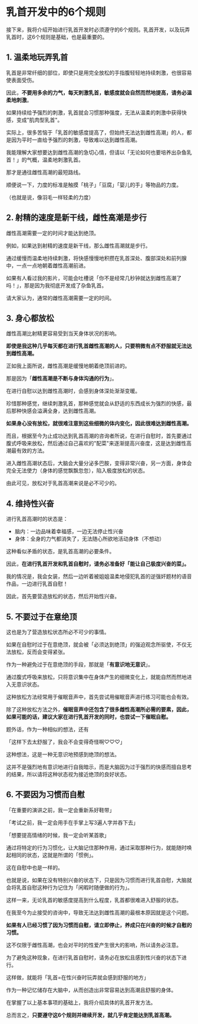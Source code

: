 # 乳首开发中的6个规则 [​](#乳首开发中的6个规则)

接下来，我将介绍开始进行乳首开发时必须遵守的6个规则。乳首开发，以及玩弄乳首时，这6个规则是基础，也是最重要的。

## 1\. 温柔地玩弄乳首 [​](#_1-温柔地玩弄乳首)

乳首是非常纤细的部位，即使只是用完全放松的手指腹轻轻地持续刺激，也很容易使表面受伤。

因此，**不要用多余的力气，每天刺激乳首，敏感度就会自然而然地提高，请务必温柔地刺激**。

如果持续给予强烈的刺激，乳首就会习惯那种强度，无法从温柔的刺激中获得快感，变成"肌肉型乳首"。

实际上，很多苦恼于「乳首的敏感度提高了，但始终无法达到雌性高潮」的人，都是因为平时一直给予强烈的刺激，导致难以达到雌性高潮。

我能理解大家想要达到雌性高潮的急切心情，但请以「无论如何也要培养出杂鱼乳首！」的气概，温柔地刺激乳首。

那才是通往雌性高潮的最短路线。

顺便说一下，力度的标准是触摸「桃子」「豆腐」「婴儿的手」等物品的力度。

（也就是说，像羽毛一样轻柔的力度）

## 2\. 射精的速度是新干线，雌性高潮是步行 [​](#_2-射精的速度是新干线-雌性高潮是步行)

雌性高潮需要一定的时间才能达到绝顶。

例如，如果达到射精的速度是新干线，那么雌性高潮就是步行。

通过缓慢而温柔地持续刺激，将快感慢慢地积攒在乳首深处、腹部深处和前列腺中，一点一点地朝着雌性高潮前进。

如果有人看过我的影片，可能会吐槽说「你不是经常几秒钟就达到雌性高潮了吗！」，那是因为我彻底开发成了杂鱼乳首。

请大家认为，通常的雌性高潮需要一定的时间。

## 3\. 身心都放松 [​](#_3-身心都放松)

雌性高潮比射精更容易受到当天身体状况的影响。

**即使是我这种几乎每天都在进行乳首雌性高潮的人，只要稍微有点不舒服就无法达到雌性高潮。**

正如我上面所说，雌性高潮是缓慢地朝着绝顶前进的。

那是因为「**雌性高潮是不断与身体沟通的行为**」。

在进行自慰以达到雌性高潮时，会感到身体深处渐渐变暖。

珍惜那种感觉，继续刺激乳首，那种感觉就会从舒适的东西成长为强烈的快感，最后那种快感会溢满全身，达到雌性高潮。

**如果身心没有放松，就很难注意到这些细微的体内变化，因此很难达到雌性高潮。**

而且，根据至今为止成功达到乳首高潮的咨询者所说，在进行自慰时，首先要通过腹式呼吸来放松，然后通过自己喜欢的"配菜"来逐渐提高兴奋度，这是达到雌性高潮最有效的方法。

进入雌性高潮状态后，大脑会大量分泌多巴胺，变得非常兴奋，另一方面，身体会完全无法使力（身体的感觉飘飘忽忽），陷入极度放松的状态。

由此可见，放松对于乳首高潮来说是必不可少的。

## 4\. 维持性兴奋 [​](#_4-维持性兴奋)

进行乳首高潮时的状态是：

+   脑内：一边品味着幸福感，一边无法停止性兴奋
+   身体：全身的力气都消失了，无法随心所欲地活动身体（不想动）

这种看似矛盾的状态，是乳首高潮的必要条件。

因此，**在进行乳首开发和乳首自慰时，请务必准备好「能让自己极度兴奋的菜」。**

我的情况是，我会女装，然后一边听着被姐姐温柔地侵犯乳首的逆强奸题材的语音作品，一边进行乳首自慰！

因此，首先要营造放松的状态，然后开始性兴奋。

## 5\. 不要过于在意绝顶 [​](#_5-不要过于在意绝顶)

这也是为了营造放松状态所必不可少的事情。

如果在自慰时过于在意绝顶，就会被「必须达到绝顶」的强迫观念所驱使，不仅无法放松，反而会变得紧张。

作为一种避免过于在意绝顶的手段，那就是「**有意识地无意识**」。

通过腹式呼吸来放松，只将意识集中在身体产生的细微变化上，就能自然而然地进入无意识状态。

这种放松方法经常用于催眠音声中，首先尝试用催眠音声进行练习可能也会有效。

除了这种放松方法之外，**催眠音声中还包含了很多雌性高潮所必需的要素，因此，如果可能的话，建议大家在进行乳首开发的同时，也尝试一下催眠自慰。**

题外话，作为一种相似的想法，还有

「这样下去太舒服了，我会不会变得奇怪啊♡♡♡」

这种想法，这是一种无意识地预感到绝顶的想法。

这并不是强烈地有意识地进行自我暗示，而是大脑因为过于强烈的快感而擅自思考的结果，所以请将这种状态视为接近绝顶的良好状态。

## 6\. 不要因为习惯而自慰 [​](#_6-不要因为习惯而自慰)

「在重要的演讲之前，我一定会重新系好鞋带」

「考试之前，我一定会用手在手掌上写3遍人字并吞下去」

「想要提高情绪的时候，我一定会听某首歌」

通过将特定的行为习惯化，让大脑记住那种作用，通过采取那种行为，就能随时唤起相同的状态，这就是所谓的「惯例」。

这在自慰中也是一样的。

也就是说，如果在没有特别兴奋的状态下，只是因为习惯而进行乳首自慰，大脑就会将乳首自慰这种行为记住为「闲暇时随便做的行为」。

这样一来，无论乳首的敏感度提高到什么程度，乳首都很难进入舒服的状态。

在我至今为止接受的咨询中，导致无法达到雌性高潮的最根本原因就是这个问题。

**如果有人已经习惯了因为习惯而自慰，请立即停止，养成只在兴奋的时候才自慰的习惯。**

这不仅限于雌性高潮，也会对平时的性爱产生很大的影响，所以请务必注意。

为了避免这种现象，在进行乳首自慰时，请务必在放松且感到性兴奋的状态下进行。

这样做，就能将「乳首=在性兴奋时玩弄就会感到舒服的地方」

作为一种记忆储存在大脑中，从而创造出非常容易达到高潮且舒服的身体。

在掌握了以上基本事项的基础上，我将介绍具体的乳首开发方法。

总而言之，**只要遵守这6个规则并继续开发，就几乎肯定能达到乳首高潮。**